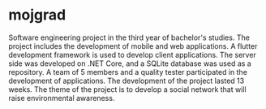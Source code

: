 # mojgrad
Software engineering project in the third year of bachelor's studies. The project includes the development of mobile and web applications. A flutter development framework is used to develop client applications. The server side was developed on .NET Core, and a SQLite database was used as a repository. A team of 5 members and a quality tester participated in the development of applications. The development of the project lasted 13 weeks. The theme of the project is to develop a social network that will raise environmental awareness.
